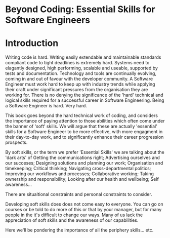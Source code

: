 # Beyond Coding: Essential Skills for Software Engineers
# Introduction

Writing code is hard. Writing easily extendable and maintainable standards compliant code to tight deadlines is extremely hard. Systems need to elagantly designed, high performing, scalable and useable, supported by tests and documentation. Technology and tools are continually evolving, coming in and out of favour with the developer community. A Software Engineer must work hard to keep up with industry trends while applying their craft under significant pressures from the organisation they are working for. There is no denying the significance of the 'hard' technical and logical skills required for a successful career in Software Engineering. Being a Software Engineer is hard. Very hard.

This book goes beyond the hard technical work of coding, and considers the importance of paying attention to those abilities which often come under the banner of 'soft' skills. We will argue that these are actually 'essential' skills for a Software Engineer to be more effective, with more engagment in their day-to-day work, and to significantly enhance their career progression prospects.

By soft skills, or the term we prefer 'Essential Skills' we are talking about the 'dark arts' of Getting the communications right; Advertising ourselves and our succeses; Designing solutions and planning our work; Organisation and timekeeping; Critical thinking; Navigating cross-departmental politics; Improving our workflows and processes; Collaborative working; Taking ownership and responsibility; Looking after our health and wellbeing; Self awareness...

There are situaltional constraints and personal constraints to consider.

Developing soft skills does does not come easy to everyone. You can go on courses or be told to do more of this or that by your manager, but for many people in the it's difficult to change our ways. Many of us lack the appreciation of soft skills and the awareness of our capabilities.

Here we'll be pondering the importance of all the periphery skills... etc.

